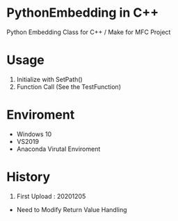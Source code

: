 # PythonEmbedding in C++
Python Embedding Class for C++ / Make for MFC Project

# Usage
1. Initialize with SetPath()
2. Function Call (See the TestFunction)

# Enviroment
- Windows 10
- VS2019
- Anaconda Virutal Enviroment

# History
1. First Upload : 20201205
 - Need to Modify Return Value Handling

